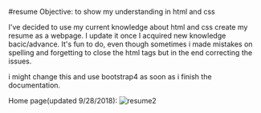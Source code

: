 #resume
Objective: to show my understanding in html and css

I've decided to use my current knowledge about html and css create my resume as a webpage. I update it once I acquired new knowledge bacic/advance. It's fun to do, even though sometimes i made mistakes on spelling and forgetting to close the html tags but in the end correcting the issues.

i might change this and use bootstrap4 as soon as i finish the documentation.

Home page(updated 9/28/2018):
![resume2](https://user-images.githubusercontent.com/41881269/44714633-65b07d80-aae8-11e8-9f1b-aaf9792503ce.PNG)